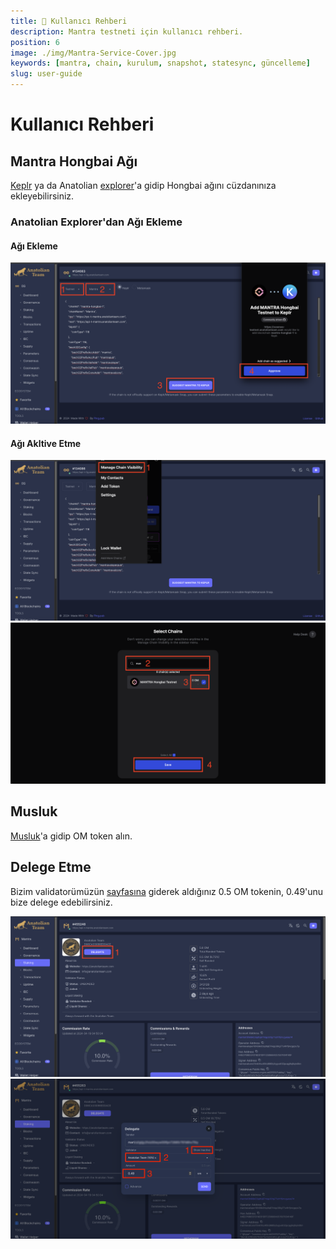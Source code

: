 ```yaml
---
title: 👤 Kullanıcı Rehberi
description: Mantra testneti için kullanıcı rehberi.
position: 6
image: ./img/Mantra-Service-Cover.jpg
keywords: [mantra, chain, kurulum, snapshot, statesync, güncelleme]
slug: user-guide
---
```


# Kullanıcı Rehberi


## Mantra Hongbai Ağı
[Keplr](https://chains.keplr.app) ya da Anatolian [explorer](https://cosmos-testnet.anatolianteam.com/wallet/suggest)'a gidip Hongbai ağını cüzdanınıza ekleyebilirsiniz.

### Anatolian Explorer'dan Ağı Ekleme

#### Ağı Ekleme
![User Guide 1](./../../../../../../../docs/Testnet/Cosmos-Ecosystem/mantra/img/user-guide-1.png)

#### Ağı Akltive Etme
![User Guide 2](./../../../../../../../docs/Testnet/Cosmos-Ecosystem/mantra/img/user-guide-2.png)
![User Guide 3](./../../../../../../../docs/Testnet/Cosmos-Ecosystem/mantra/img/user-guide-3.png)

## Musluk

[Musluk](https://faucet.hongbai.mantrachain.io/)'a gidip OM token alın.

## Delege Etme

Bizim validatorümüzün [sayfasına](https://cosmos-testnet.anatolianteam.com/Mantra/staking/mantravaloper10h68k03qdtq67nlqp30tg77uhfrfjmcgqzu7js) giderek aldığınız 0.5 OM tokenin, 0.49'unu bize delege edebilirsiniz. 

![User Guide 4](./../../../../../../../docs/Testnet/Cosmos-Ecosystem/mantra/img/user-guide-4.png)
![User Guide 5](./../../../../../../../docs/Testnet/Cosmos-Ecosystem/mantra/img/user-guide-5.png)
